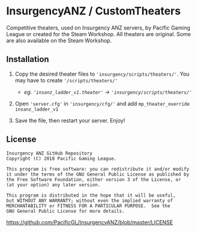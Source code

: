 # InsurgencyANZ / CustomTheaters
Competitive theaters, used on Insurgency ANZ servers, by Pacific Gaming League or created for the Steam Workshop. All theaters are original. Some are also available on the Steam Workshop.

## Installation
1) Copy the desired theater files to `'insurgency/scripts/theaters/'`. You may have to create `'/scripts/theaters/'`
    * *eg. `'insanz_ladder_v1.theater'` -> `'insurgency/scripts/theaters/'`*

2) Open `'server.cfg'` in `'insurgency/cfg/'` and add `mp_theater_override insanz_ladder_v1`

3) Save the file, then restart your server. Enjoy!

## License
    Insurgency ANZ GitHub Repository
    Copyright (C) 2018 Pacific Gaming League.

    This program is free software: you can redistribute it and/or modify
    it under the terms of the GNU General Public License as published by
    the Free Software Foundation, either version 3 of the License, or
    (at your option) any later version.

    This program is distributed in the hope that it will be useful,
    but WITHOUT ANY WARRANTY; without even the implied warranty of
    MERCHANTABILITY or FITNESS FOR A PARTICULAR PURPOSE.  See the
    GNU General Public License for more details.
https://github.com/PacificGL/InsurgencyANZ/blob/master/LICENSE
